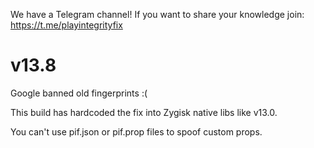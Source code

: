 We have a Telegram channel!
If you want to share your knowledge join:
https://t.me/playintegrityfix

# v13.8

Google banned old fingerprints :(

This build has hardcoded the fix into Zygisk native libs like v13.0.

You can't use pif.json or pif.prop files to spoof custom props.